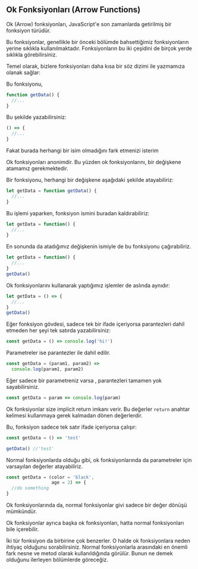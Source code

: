
## Ok Fonksiyonları (Arrow Functions)

Ok (Arrow) fonksiyonları, JavaScript'e son zamanlarda getirilmiş bir fonksiyon türüdür.

Bu fonksiyonlar,  genellikle bir önceki bölümde bahsettiğimiz fonksiyonların yerine sıklıkla kullanılmaktadır. Fonksiyonların bu iki çeşidini de 
birçok yerde sıklıkla görebilirsiniz.

Temel olarak, bizlere fonksiyonları daha kısa bir söz dizimi ile yazmamıza olanak sağlar:

Bu fonksiyonu,
```js
function getData() {
  //...
}
```

Bu şekilde yazabilirsiniz: 

```js
() => {
  //...
}
```
Fakat burada herhangi bir isim olmadığını fark etmenizi isterim

Ok fonksiyonları anonimdir. Bu yüzden  ok fonksiyonlarını, bir değişkene atamamız gerekmektedir.

Bir fonksiyonu, herhangi bir değişkene aşağıdaki şekilde atayabiliriz:
```js
let getData = function getData() {
  //...
}
```
Bu işlemi yaparken, fonksiyon ismini buradan kaldırabiliriz:

```js
let getData = function() {
  //...
}
```

En sonunda da atadığımız değişkenin ismiyle de bu fonksiyonu çağırabiliriz.

```js
let getData = function() {
  //...
}
getData()
```

Ok fonksiyonlarını kullanarak yaptığımız işlemler de aslında aynıdır:

```js
let getData = () => {
  //...
}
getData()
```
Eğer fonksiyon gövdesi, sadece tek bir ifade içeriyorsa parantezleri dahil etmeden her şeyi tek satırda yazabilirsiniz:

```js
const getData = () => console.log('hi!')
```
Parametreler ise parantezler ile dahil edilir.

```js
const getData = (param1, param2) => 
  console.log(param1, param2)
```
Eğer sadece bir parametreniz varsa , parantezleri tamamen yok sayabilirsiniz.
```js
const getData = param => console.log(param)
```

Ok fonksiyonlar size implicit return imkanı verir. Bu değerler `return` anahtar kelimesi kullanmaya gerek kalmadan dönen değerlerdir.

Bu, fonksiyon sadece tek satır ifade içeriyorsa çalışır:

```js
const getData = () => 'test'

getData() //'test'
```
Normal fonksiyonlarda olduğu gibi, ok fonksiyonlarında da parametreler için varsayılan değerler atayabiliriz.

```js
const getData = (color = 'black', 
                 age = 2) => {
  //do something
}
```
Ok fonksiyonlarında da, normal fonksiyonlar givi sadece bir değer dönüşü mümkündür.

Ok fonksiyonlar ayrıca başka ok fonksiyonları, hatta normal fonksiyonları bile içerebilir.

İki tür fonksiyon da birbirine çok benzerler. O halde ok fonksiyonlara neden ihtiyaç olduğunu sorabilirsiniz. Normal fonksiyonlarla arasındaki en önemli fark nesne ve  metod olarak kullanıldığında görülür. Bunun ne demek olduğunu ilerleyen bölümlerde göreceğiz.
